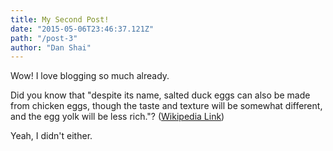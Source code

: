 ```yaml
---
title: My Second Post!
date: "2015-05-06T23:46:37.121Z"
path: "/post-3"
author: "Dan Shai"
---
```


Wow! I love blogging so much already.

Did you know that "despite its name, salted duck eggs can also be made from chicken eggs, though the taste and texture will be somewhat different, and the egg yolk will be less rich."? ([Wikipedia Link](http://en.wikipedia.org/wiki/Salted_duck_egg))

Yeah, I didn't either.

